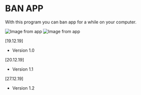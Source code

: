 # BAN APP

With this program you can ban app for a while on your computer.


![Image from app](https://i.ibb.co/9ty83ks/off.png)
![Image from app](https://i.ibb.co/HTjY0hb/on.png)


[19.12.19]
+ Version 1.0

[20.12.19]
+ Version 1.1

[27.12.19]
+ Version 1.2
